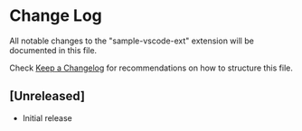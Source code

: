 # Change Log
All notable changes to the "sample-vscode-ext" extension will be documented in this file.

Check [Keep a Changelog](http://keepachangelog.com/) for recommendations on how to structure this file.

## [Unreleased]
- Initial release